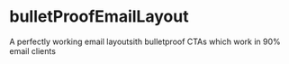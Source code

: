 # bulletProofEmailLayout
A perfectly working email layoutsith bulletproof CTAs which work in 90% email clients
